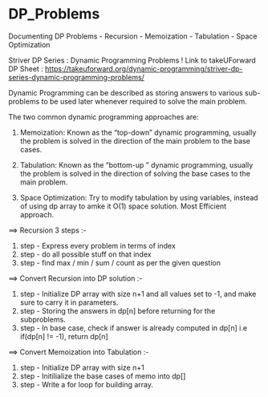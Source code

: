# DP_Problems
Documenting DP Problems - Recursion - Memoization - Tabulation - Space Optimization

Striver DP Series : Dynamic Programming Problems !
Link to takeUForward DP Sheet : https://takeuforward.org/dynamic-programming/striver-dp-series-dynamic-programming-problems/

Dynamic Programming can be described as storing answers to various sub-problems to be used later whenever required to solve the main problem.

The two common dynamic programming approaches are:
1. Memoization: Known as the “top-down” dynamic programming, usually the problem is solved in the direction of the main problem to the base cases.

2. Tabulation: Known as the “bottom-up ” dynamic programming, usually the problem is solved in the direction of solving the base cases to the main problem.

3. Space Optimization: Try to modify tabulation by using variables, instead of using dp array to amke it O(1) space solution. Most Efficient approach.

==> Recursion 3 steps :-
1. step - Express every problem in terms of index
2. step - do all possible stuff on that index
3. step - find max / min / sum / count as per the given question


==> Convert Recursion into DP solution :-
1. step - Initialize DP array with size n+1 and all values set to -1, and make sure to carry it in parameters.
2. step - Storing the answers in dp[n] before returning for the subproblems.
3. step - In base case, check if answer is already computed in dp[n] i.e if(dp[n] != -1), return dp[n] 

==> Convert Memoization into Tabulation :-
1. step - Initialize DP array with size n+1
2. step - Initilialize the base cases of memo into dp[]
3. step - Write a for loop for building array.
